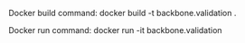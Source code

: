 Docker build command:
docker build -t backbone.validation .

Docker run command:
docker run -it backbone.validation
